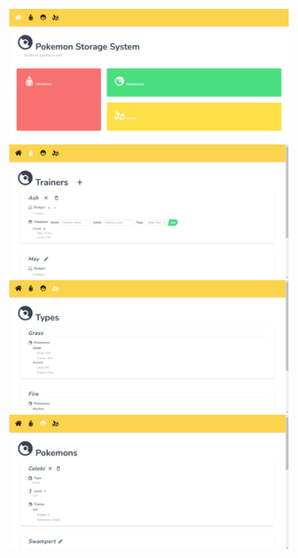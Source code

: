 ![alt text](https://github.com/iLoveHanekawa/pkmn-storage/blob/main/ss1.png?raw=true)
![alt text](https://github.com/iLoveHanekawa/pkmn-storage/blob/main/ss2.png?raw=true)
![alt text](https://github.com/iLoveHanekawa/pkmn-storage/blob/main/ss3.png?raw=true)
![alt text](https://github.com/iLoveHanekawa/pkmn-storage/blob/main/ss4.png?raw=true)
